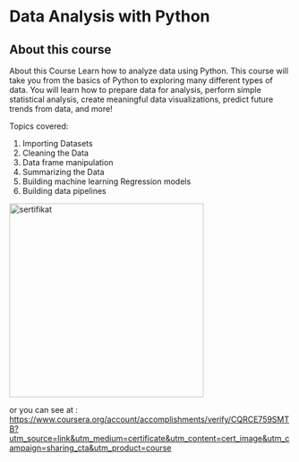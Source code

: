 # Data Analysis with Python
## About this course

About this Course
Learn how to analyze data using Python. This course will take you from the basics of Python to exploring many different types of data. You will learn how to prepare data for analysis, perform simple statistical analysis, create meaningful data visualizations, predict future trends from data, and more!

Topics covered:

1) Importing Datasets
2) Cleaning the Data
3) Data frame manipulation
4) Summarizing the Data
5) Building machine learning Regression models
6) Building data pipelines

<img width="347" alt="sertifikat" src="https://user-images.githubusercontent.com/82905492/146595038-68c88faa-7db9-4b79-97d9-7fde540cd9ce.png">

or you can see at : https://www.coursera.org/account/accomplishments/verify/CQRCE759SMTB?utm_source=link&utm_medium=certificate&utm_content=cert_image&utm_campaign=sharing_cta&utm_product=course
